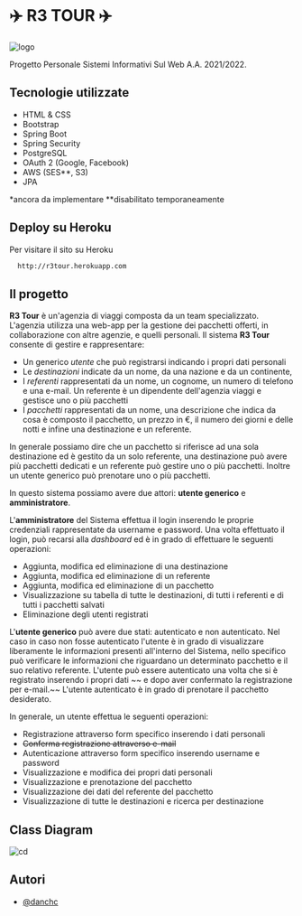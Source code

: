 
# ✈️ R3 TOUR ✈️
![logo](https://i.postimg.cc/DZPRmFLW/logo.png)

Progetto Personale Sistemi Informativi Sul Web A.A. 2021/2022.




## Tecnologie utilizzate

- HTML & CSS
- Bootstrap
- Spring Boot
- Spring Security
- PostgreSQL
- OAuth 2 (Google, Facebook)
- AWS (SES**, S3)
- JPA

*ancora da implementare
**disabilitato temporaneamente

## Deploy su Heroku

Per visitare il sito su Heroku

```bash
  http://r3tour.herokuapp.com
```


## Il progetto

**R3 Tour** è un'agenzia di viaggi composta da un team specializzato.
L'agenzia utilizza una web-app per la gestione dei pacchetti offerti, in collaborazione con altre agenzie,
e quelli personali.
Il sistema **R3 Tour** consente di gestire e rappresentare:
- Un generico _utente_ che può registrarsi indicando i propri dati personali
- Le _destinazioni_ indicate da un nome, da una nazione e da un continente,
- I _referenti_ rappresentati da un nome, un cognome, un numero di telefono e una e-mail. Un referente è un dipendente dell'agenzia viaggi e gestisce uno o più pacchetti
- I _pacchetti_ rappresentati da un nome, una descrizione che indica da cosa è composto il pacchetto, un prezzo in €, il numero dei giorni e delle notti e infine una destinazione e un referente.

In generale possiamo dire che un pacchetto si riferisce ad una sola destinazione ed è gestito da un solo referente, una destinazione può avere più pacchetti dedicati e un referente può gestire uno o più pacchetti. Inoltre un utente generico può prenotare uno o più pacchetti.

In questo sistema possiamo avere due attori: **utente generico** e **amministratore**.

L'**amministratore** del Sistema effettua il login inserendo le proprie credenziali rappresentate
da username e password. Una volta effettuato il login, può recarsi alla _dashboard_ ed è in grado di effettuare le seguenti operazioni:
- Aggiunta, modifica ed eliminazione di una destinazione
- Aggiunta, modifica ed eliminazione di un referente
- Aggiunta, modifica ed eliminazione di un pacchetto
- Visualizzazione su tabella di tutte le destinazioni, di tutti i referenti e di tutti i pacchetti salvati
- Eliminazione degli utenti registrati

L'**utente generico** può avere due stati: autenticato e non autenticato. Nel caso in caso non fosse autenticato l'utente è in grado di visualizzare liberamente le informazioni presenti all'interno del Sistema, nello specifico può
verificare le informazioni che riguardano un determinato pacchetto e il suo relativo referente.
L'utente può essere autenticato una volta che si è registrato inserendo i propri dati ~~ e dopo aver confermato la registrazione per e-mail.~~
L'utente autenticato è in grado di prenotare il pacchetto desiderato.

In generale, un utente effettua le seguenti operazioni:
- Registrazione attraverso form specifico inserendo i dati personali
- ~~Conferma registrazione attraverso e-mail~~
- Autenticazione attraverso form specifico inserendo username e password
- Visualizzazione e modifica dei propri dati personali
- Visualizzazione e prenotazione del pacchetto
- Visualizzazione dei dati del referente del pacchetto
- Visualizzazione di tutte le destinazioni e ricerca per destinazione






## Class Diagram

 ![cd](https://i.postimg.cc/MTGSgcVd/class-diagram.png)
## Autori

- [@danchc](https://www.github.com/danchc)

